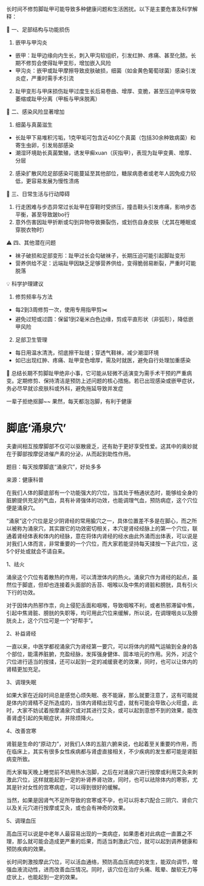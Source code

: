 长时间不修剪脚趾甲可能导致多种健康问题和生活困扰。以下是主要危害及科学解释：

🦶 一、足部结构与功能损伤
1. 嵌甲与甲沟炎
  - 嵌甲：趾甲边缘向内生长，刺入甲沟软组织，引发红肿、疼痛、甚至化脓。长期不修剪会使得趾甲变形，增加嵌入风险
  - 甲沟炎：嵌甲或趾甲摩擦导致皮肤破损，细菌（如金黄色葡萄球菌）感染引发炎症，严重时需手术引流
2. 趾甲变形与甲床损伤趾甲过度生长后易卷曲、增厚、变脆，甚至压迫甲床导致萎缩或趾甲分离（甲板与甲床脱离）

🦠 ​​二、感染风险显著增加​​
1. 细菌与真菌滋生
  - 长趾甲下易堆积污垢，1克甲垢可包含近40亿个真菌（包括30余种致病菌）和寄生虫卵，引发局部感染
  - 潮湿环境助长真菌繁殖，诱发甲癣xuan（灰指甲），表现为趾甲变黄、增厚、分层
2. 感染扩散风险足部感染可能蔓延至其他部位，糖尿病患者或老年人因免疫力较低，更容易发展为慢性溃疡

🚶 ​​三、日常生活与行动障碍​​
1. 行走困难与步态异常过长趾甲在穿鞋时受挤压，撞击鞋头引发疼痛，影响步态平衡，甚至导致跛bo行
2. 意外伤害因趾甲折断或勾到异物导致撕裂伤，或划伤自身皮肤（尤其在睡眠或穿脱衣物时）

⚠️ ​​四、其他潜在问题​​
- 袜子破损和足部变形：趾甲过长会勾破袜子，长期压迫可能引起脚趾变形
- 营养供给不足：远端趾甲因缺乏足够营养供给，变得脆弱易断裂，严重时可能脱落

💡 ​​科学护理建议​​
1. 修剪频率与方法
  - 每2到3周修剪一次，使用专用指甲剪✂️
  - 避免过短或过圆：保留1到2毫米白色边缘，剪成平直形状（非弧形），降低嵌甲风险
2. 足部卫生管理
  - 每日用温水清洗，彻底擦干趾缝；穿透气鞋袜，减少潮湿环境
  - 如已出现红肿、疼痛、趾甲变色增厚，需及时就医，避免自行处理加重感染

💎 ​​总结​​
长期不剪脚趾甲绝非小事，它可能从轻微不适演变为需手术干预的严重病变。定期修剪、保持清洁是预防上述问题的核心措施。若已出现感染或嵌甲症状，务必尽早就诊皮肤科或外科，避免拖延导致并发症






一辈子拒绝抠脚~~
果然，每天都泡泡脚，有利于健康

# 脚底‘涌泉穴’
夫妻间相互按摩脚部不仅可以驱散疲乏，还有助于更好享受性爱。这其中的奥妙就在于脚部按摩促进催产素的分泌，从而起到助性作用。

题目：每天按摩脚底“涌泉穴”，好处多多

来源：健康科普

在我们人体的脚底部有一个功能强大的穴位，当其处于畅通状态时，能够给全身的脏腑提供充足的气血，具有补肾强体的功效，也能调理气血，预防病症，这个穴位便是涌泉穴。



“涌泉”这个穴位是足少阴肾经的常用腧穴之一，具体位置差不多是在脚心，而之所以被称为涌泉穴，其实跟它的功效密切相关，本穴是肾经经脉上的第一个穴位，联通着肾经体表和体内的经脉，意在将体内肾经的经水由此外涌而出体表，可以说是对我们人体而言，非常重要的一个穴位，而大家若能坚持每天揉按一下此穴位，这5个好处或就会不请自来。

1、祛火

涌泉这个穴位有着散热的作用，可以清泄体内的热火。涌泉穴作为肾经的起点，虽然位于脚底，但却也连接着头面部的舌苔、咽喉以及中焦的肾脏和膀胱，具有引火下行的功效。

对于因体内热邪作祟，向上侵犯舌面和咽喉，导致咽喉不利，或者热邪滞留中焦，引起中焦肾脏、膀胱的失职等，均可用此穴位来缓解，所以说，在调理咽炎以及膀胱炎上，这个穴位可是一个“好帮手”。

2、补益肾经

一直以来，中医学都视涌泉穴为肾经第一要穴，可以将体内的精气运输到全身的各个部位，能濡养脏腑，充盈经脉，发挥强身健体、固本培元的作用。另外，对这个穴位进行适当的按揉，还可以起到一定的减缓衰老的效果，同时，也可以让体内的肾精更加充足。

3、调理失眠

如果大家在近段时间总是感觉心烦失眠、夜不能寐，那么就要注意了，这有可能就是体内的肾精不足所造成的，当体内肾精出现亏虚，就有可能会导致心火旺盛，此时，大家不妨试着按摩涌泉穴或对其进行艾灸，或可以起到意想不到的效果，能改善肾虚引起的失眠症状，并除烦降火。

4、改善宫寒

肾脏是生命的“原动力”，对我们人体的五脏六腑来说，也起着至关重要的作用，而在临床上，其实有很多女性疾病都与肾虚直接相关，不少疾病的发生都可能是肾脏病变所致。

而大家每天晚上睡觉前不妨用热水泡脚，之后在对涌泉穴进行按摩或利用艾灸来刺激此穴位，这样就能起到一定的补肾养肾功效，同时，也可以祛除体内的寒邪，尤其是针对女性的宫寒病症，可以得到很好的缓解。

当然，如果是因肾气不足所导致的宫寒或不孕，也可以将本穴配合三阴穴、肾俞穴以及关元穴进行按摩或艾灸，或也会有神奇的效果。

5、调理血压



高血压可以说是中老年人最容易出现的一类病症，如果患者对此病症一直置之不理，那么就可能会造成更严重的后果，而适当刺激此穴位，就可以起到调养健康和预防疾病的效果。

长时间刺激按摩此穴位，可以活血通络，预防高血压病症的发生，能双向调节，增强血液流动性，进而改善血压情况。同时，该穴位在治疗头痛、眩晕、酸软无力等症状上，也能起到一定的效果。
